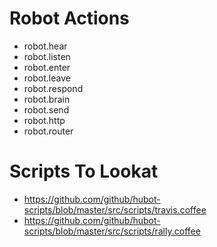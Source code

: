# Robot Actions

- robot.hear
- robot.listen
- robot.enter
- robot.leave
- robot.respond
- robot.brain
- robot.send
- robot.http
- robot.router

# Scripts To Lookat

- https://github.com/github/hubot-scripts/blob/master/src/scripts/travis.coffee
- https://github.com/github/hubot-scripts/blob/master/src/scripts/rally.coffee
